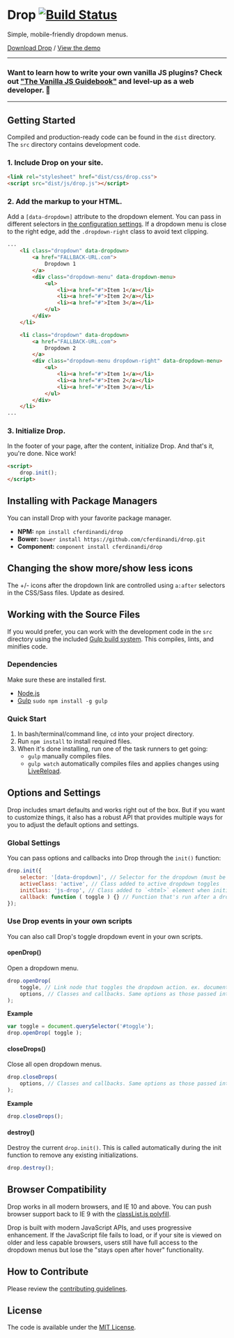 # Drop [![Build Status](https://travis-ci.org/cferdinandi/drop.svg)](https://travis-ci.org/cferdinandi/drop)
Simple, mobile-friendly dropdown menus.

[Download Drop](https://github.com/cferdinandi/drop/archive/master.zip) / [View the demo](http://cferdinandi.github.io/drop/)


<hr>

### Want to learn how to write your own vanilla JS plugins? Check out ["The Vanilla JS Guidebook"](https://gomakethings.com/vanilla-js-guidebook/) and level-up as a web developer. 🚀

<hr>



## Getting Started

Compiled and production-ready code can be found in the `dist` directory. The `src` directory contains development code.

### 1. Include Drop on your site.

```html
<link rel="stylesheet" href="dist/css/drop.css">
<script src="dist/js/drop.js"></script>
```

### 2. Add the markup to your HTML.

Add a `[data-dropdown]` attribute to the dropdown element. You can pass in different selectors in [the configuration settings](#options-and-settings). If a dropdown menu is close to the right edge, add the `.dropdown-right` class to avoid text clipping.

```html
...
	<li class="dropdown" data-dropdown>
		<a href="FALLBACK-URL.com">
			Dropdown 1
		</a>
		<div class="dropdown-menu" data-dropdown-menu>
			<ul>
				<li><a href="#">Item 1</a></li>
				<li><a href="#">Item 2</a></li>
				<li><a href="#">Item 3</a></li>
			</ul>
		</div>
	</li>

	<li class="dropdown" data-dropdown>
		<a href="FALLBACK-URL.com">
			Dropdown 2
		</a>
		<div class="dropdown-menu dropdown-right" data-dropdown-menu>
			<ul>
				<li><a href="#">Item 1</a></li>
				<li><a href="#">Item 2</a></li>
				<li><a href="#">Item 3</a></li>
			</ul>
		</div>
	</li>
...
```

### 3. Initialize Drop.

In the footer of your page, after the content, initialize Drop. And that's it, you're done. Nice work!

```html
<script>
	drop.init();
</script>
```



## Installing with Package Managers

You can install Drop with your favorite package manager.

* **NPM:** `npm install cferdinandi/drop`
* **Bower:** `bower install https://github.com/cferdinandi/drop.git`
* **Component:** `component install cferdinandi/drop`



## Changing the show more/show less icons

The +/- icons after the dropdown link are controlled using `a:after` selectors in the CSS/Sass files. Update as desired.



## Working with the Source Files

If you would prefer, you can work with the development code in the `src` directory using the included [Gulp build system](http://gulpjs.com/). This compiles, lints, and minifies code.

### Dependencies
Make sure these are installed first.

* [Node.js](http://nodejs.org)
* [Gulp](http://gulpjs.com) `sudo npm install -g gulp`

### Quick Start

1. In bash/terminal/command line, `cd` into your project directory.
2. Run `npm install` to install required files.
3. When it's done installing, run one of the task runners to get going:
	* `gulp` manually compiles files.
	* `gulp watch` automatically compiles files and applies changes using [LiveReload](http://livereload.com/).



## Options and Settings

Drop includes smart defaults and works right out of the box. But if you want to customize things, it also has a robust API that provides multiple ways for you to adjust the default options and settings.

### Global Settings

You can pass options and callbacks into Drop through the `init()` function:

```javascript
drop.init({
	selector: '[data-dropdown]', // Selector for the dropdown (must be a valid CSS selector)
	activeClass: 'active', // Class added to active dropdown toggles
	initClass: 'js-drop', // Class added to `<html>` element when initiated
	callback: function ( toggle ) {} // Function that's run after a dropdown is toggled
});
```

### Use Drop events in your own scripts

You can also call Drop's toggle dropdown event in your own scripts.

#### openDrop()
Open a dropdown menu.

```javascript
drop.openDrop(
	toggle, // Link node that toggles the dropdown action. ex. document.querySelector('#toggle')
	options, // Classes and callbacks. Same options as those passed into the init() function
);
```

**Example**

```javascript
var toggle = document.querySelector('#toggle');
drop.openDrop( toggle );
```

#### closeDrops()
Close all open dropdown menus.

```javascript
drop.closeDrops(
	options, // Classes and callbacks. Same options as those passed into the init() function
);
```

**Example**

```javascript
drop.closeDrops();
```

#### destroy()
Destroy the current `drop.init()`. This is called automatically during the init function to remove any existing initializations.

```javascript
drop.destroy();
```


## Browser Compatibility

Drop works in all modern browsers, and IE 10 and above. You can push browser support back to IE 9 with the [classList.js polyfill](https://github.com/eligrey/classList.js/).

Drop is built with modern JavaScript APIs, and uses progressive enhancement. If the JavaScript file fails to load, or if your site is viewed on older and less capable browsers, users still have full access to the dropdown menus but lose the "stays open after hover" functionality.



## How to Contribute

Please review the  [contributing guidelines](CONTRIBUTING.md).



## License

The code is available under the [MIT License](LICENSE.md).